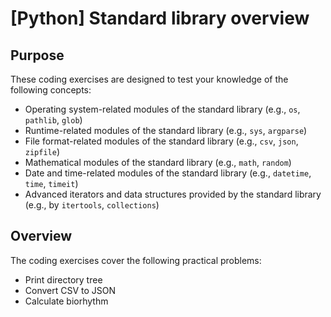 # [Python] Standard library overview

## Purpose

These coding exercises are designed to test your knowledge of the following concepts:

- Operating system-related modules of the standard library (e.g., `os`, `pathlib`, `glob`)
- Runtime-related modules of the standard library (e.g., `sys`, `argparse`)
- File format-related modules of the standard library (e.g., `csv`, `json`, `zipfile`)
- Mathematical modules of the standard library (e.g., `math`, `random`)
- Date and time-related modules of the standard library (e.g., `datetime`, `time`, `timeit`)
- Advanced iterators and data structures provided by the standard library (e.g., by `itertools`, `collections`)

## Overview

The coding exercises cover the following practical problems:

- Print directory tree
- Convert CSV to JSON
- Calculate biorhythm
